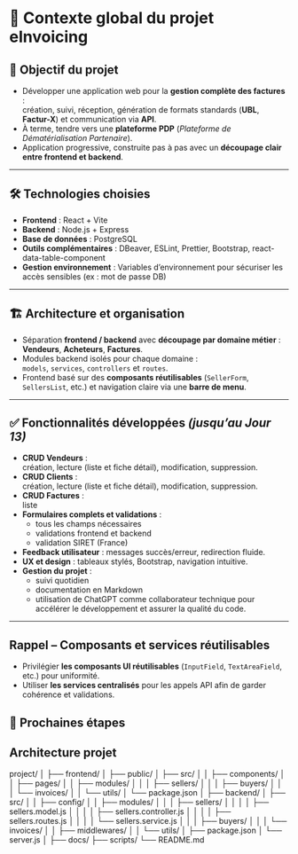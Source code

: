 # 📄 Contexte global du projet **eInvoicing**

## 🎯 Objectif du projet

- Développer une application web pour la **gestion complète des factures** :  
  création, suivi, réception, génération de formats standards (**UBL**, **Factur-X**) et communication via **API**.  
- À terme, tendre vers une **plateforme PDP** (*Plateforme de Dématérialisation Partenaire*).  
- Application progressive, construite pas à pas avec un **découpage clair entre frontend et backend**.

---

## 🛠 Technologies choisies

- **Frontend** : React + Vite  
- **Backend** : Node.js + Express  
- **Base de données** : PostgreSQL  
- **Outils complémentaires** : DBeaver, ESLint, Prettier, Bootstrap, react-data-table-component  
- **Gestion environnement** : Variables d’environnement pour sécuriser les accès sensibles (ex : mot de passe DB)  

---

## 🏗 Architecture et organisation

- Séparation **frontend / backend** avec **découpage par domaine métier** :  
  **Vendeurs**, **Acheteurs**, **Factures**.  
- Modules backend isolés pour chaque domaine :  
  `models`, `services`, `controllers` et `routes`.  
- Frontend basé sur des **composants réutilisables** (`SellerForm`, `SellersList`, etc.) et navigation claire via une **barre de menu**.

---

## ✅ Fonctionnalités développées *(jusqu’au Jour 13)*

- **CRUD Vendeurs** :  
  création, lecture (liste et fiche détail), modification, suppression.  
- **CRUD Clients** :  
  création, lecture (liste et fiche détail), modification, suppression.    
- **CRUD Factures** :  
  liste       
- **Formulaires complets et validations** :  
  - tous les champs nécessaires  
  - validations frontend et backend  
  - validation SIRET (France)  
- **Feedback utilisateur** : messages succès/erreur, redirection fluide.  
- **UX et design** : tableaux stylés, Bootstrap, navigation intuitive.  
- **Gestion du projet** :  
  - suivi quotidien  
  - documentation en Markdown  
  - utilisation de ChatGPT comme collaborateur technique pour accélérer le développement et assurer la qualité du code.

---
## Rappel – Composants et services réutilisables

- Privilégier **les composants UI réutilisables** (`InputField`, `TextAreaField`, etc.) pour uniformité.
- Utiliser **les services centralisés** pour les appels API afin de garder cohérence et validations.


## 📌 Prochaines étapes


## Architecture projet
project/
│
├── frontend/
│ ├── public/
│ ├── src/
│ │ ├── components/
│ │ ├── pages/
│ │ ├── modules/
│ │ │ ├── sellers/
│ │ │ ├── buyers/
│ │ │ └── invoices/
│ │ └── utils/
│ └── package.json
│
├── backend/
│ ├── src/
│ │ ├── config/
│ │ ├── modules/
│ │ │ ├── sellers/
│ │ │ │ ├── sellers.model.js
│ │ │ │ ├── sellers.controller.js
│ │ │ │ ├── sellers.routes.js
│ │ │ │ └── sellers.service.js
│ │ │ ├── buyers/
│ │ │ └── invoices/
│ │ ├── middlewares/
│ │ └── utils/
│ ├── package.json
│ └── server.js
│
├── docs/
├── scripts/
└── README.md